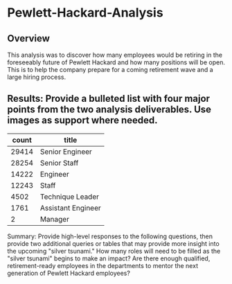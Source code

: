 # Pewlett-Hackard-Analysis
## Overview 
This analysis was to discover how many employees would be retiring in the foreseeably future of Pewlett Hackard and how many positions will be open.
This is to help the company prepare for a coming retirement wave and a large hiring process.

## Results: Provide a bulleted list with four major points from the two analysis deliverables. Use images as support where needed.


count | title
------------ | -------------
29414 | Senior Engineer
28254 | Senior Staff
14222 | Engineer
12243 | Staff
4502 | Technique Leader
1761 | Assistant Engineer
2 | Manager

Summary: Provide high-level responses to the following questions, then provide two additional queries or tables that may provide more insight into the upcoming "silver tsunami."
How many roles will need to be filled as the "silver tsunami" begins to make an impact?
Are there enough qualified, retirement-ready employees in the departments to mentor the next generation of Pewlett Hackard employees?
